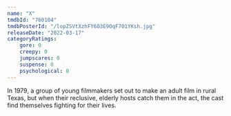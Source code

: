 ```yaml
---
name: "X"
tmdbId: "760104"
tmdbPosterId: "/lopZSVtXzhFY603E9OqF7O1YKsh.jpg"
releaseDate: "2022-03-17"
categoryRatings:
    gore: 0
    creepy: 0
    jumpscares: 0
    suspense: 0
    psychological: 0
---
```

In 1979, a group of young filmmakers set out to make an adult film in rural Texas, but when their reclusive, elderly hosts catch them in the act, the cast find themselves fighting for their lives.
